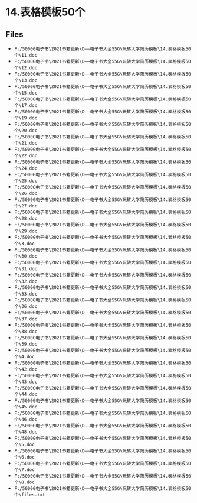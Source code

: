 # 14.表格模板50个

## Files

- `F:/5000G电子书\2021书籍更新\D——电子书大全55G\玩转大学简历模板\14.表格模板50个\11.doc`
- `F:/5000G电子书\2021书籍更新\D——电子书大全55G\玩转大学简历模板\14.表格模板50个\12.doc`
- `F:/5000G电子书\2021书籍更新\D——电子书大全55G\玩转大学简历模板\14.表格模板50个\13.doc`
- `F:/5000G电子书\2021书籍更新\D——电子书大全55G\玩转大学简历模板\14.表格模板50个\15.doc`
- `F:/5000G电子书\2021书籍更新\D——电子书大全55G\玩转大学简历模板\14.表格模板50个\17.doc`
- `F:/5000G电子书\2021书籍更新\D——电子书大全55G\玩转大学简历模板\14.表格模板50个\19.doc`
- `F:/5000G电子书\2021书籍更新\D——电子书大全55G\玩转大学简历模板\14.表格模板50个\20.doc`
- `F:/5000G电子书\2021书籍更新\D——电子书大全55G\玩转大学简历模板\14.表格模板50个\21.doc`
- `F:/5000G电子书\2021书籍更新\D——电子书大全55G\玩转大学简历模板\14.表格模板50个\22.doc`
- `F:/5000G电子书\2021书籍更新\D——电子书大全55G\玩转大学简历模板\14.表格模板50个\24.doc`
- `F:/5000G电子书\2021书籍更新\D——电子书大全55G\玩转大学简历模板\14.表格模板50个\25.doc`
- `F:/5000G电子书\2021书籍更新\D——电子书大全55G\玩转大学简历模板\14.表格模板50个\26.doc`
- `F:/5000G电子书\2021书籍更新\D——电子书大全55G\玩转大学简历模板\14.表格模板50个\27.doc`
- `F:/5000G电子书\2021书籍更新\D——电子书大全55G\玩转大学简历模板\14.表格模板50个\28.doc`
- `F:/5000G电子书\2021书籍更新\D——电子书大全55G\玩转大学简历模板\14.表格模板50个\29.doc`
- `F:/5000G电子书\2021书籍更新\D——电子书大全55G\玩转大学简历模板\14.表格模板50个\3.doc`
- `F:/5000G电子书\2021书籍更新\D——电子书大全55G\玩转大学简历模板\14.表格模板50个\30.doc`
- `F:/5000G电子书\2021书籍更新\D——电子书大全55G\玩转大学简历模板\14.表格模板50个\31.doc`
- `F:/5000G电子书\2021书籍更新\D——电子书大全55G\玩转大学简历模板\14.表格模板50个\32.doc`
- `F:/5000G电子书\2021书籍更新\D——电子书大全55G\玩转大学简历模板\14.表格模板50个\33.doc`
- `F:/5000G电子书\2021书籍更新\D——电子书大全55G\玩转大学简历模板\14.表格模板50个\36.doc`
- `F:/5000G电子书\2021书籍更新\D——电子书大全55G\玩转大学简历模板\14.表格模板50个\37.doc`
- `F:/5000G电子书\2021书籍更新\D——电子书大全55G\玩转大学简历模板\14.表格模板50个\38.doc`
- `F:/5000G电子书\2021书籍更新\D——电子书大全55G\玩转大学简历模板\14.表格模板50个\39.doc`
- `F:/5000G电子书\2021书籍更新\D——电子书大全55G\玩转大学简历模板\14.表格模板50个\4.doc`
- `F:/5000G电子书\2021书籍更新\D——电子书大全55G\玩转大学简历模板\14.表格模板50个\42.doc`
- `F:/5000G电子书\2021书籍更新\D——电子书大全55G\玩转大学简历模板\14.表格模板50个\43.doc`
- `F:/5000G电子书\2021书籍更新\D——电子书大全55G\玩转大学简历模板\14.表格模板50个\44.doc`
- `F:/5000G电子书\2021书籍更新\D——电子书大全55G\玩转大学简历模板\14.表格模板50个\45.doc`
- `F:/5000G电子书\2021书籍更新\D——电子书大全55G\玩转大学简历模板\14.表格模板50个\46.doc`
- `F:/5000G电子书\2021书籍更新\D——电子书大全55G\玩转大学简历模板\14.表格模板50个\48.doc`
- `F:/5000G电子书\2021书籍更新\D——电子书大全55G\玩转大学简历模板\14.表格模板50个\5.doc`
- `F:/5000G电子书\2021书籍更新\D——电子书大全55G\玩转大学简历模板\14.表格模板50个\6.doc`
- `F:/5000G电子书\2021书籍更新\D——电子书大全55G\玩转大学简历模板\14.表格模板50个\7.doc`
- `F:/5000G电子书\2021书籍更新\D——电子书大全55G\玩转大学简历模板\14.表格模板50个\8.doc`
- `F:/5000G电子书\2021书籍更新\D——电子书大全55G\玩转大学简历模板\14.表格模板50个\files.txt`
